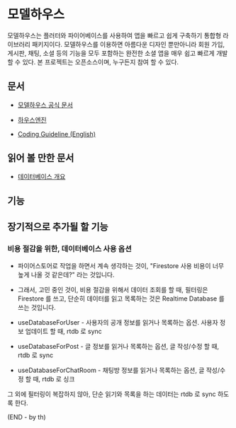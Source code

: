 # 모델하우스

모델하우스는 플러터와 파이어베이스를 사용하여 앱을 빠르고 쉽게 구축하기 통합형 라이브러리 패키지이다.
모델하우스를 이용하면 아름다운 디자인 뿐만아니라 회원 가입, 게시판, 채팅, 소셜 등의 기능을 모두 포함하는 완전한 소셜 앱을 매우 쉽고 빠르게 개발 할 수 있다.
본 프로젝트는 오픈소스이며, 누구든지 참여 할 수 있다.


## 문서

- [모델하우스 공식 문서](https://thruthesky.github.io/model_house/)

- [하우스엔진](https://github.com/thruthesky/hengine)

- [Coding Guideline (English)](./etc/docs/README.en.md)


## 읽어 볼 만한 문서

- [데이터베이스 개요](https://thruthesky.github.io/model_house/database/)


## 기능




## 장기적으로 추가될 할 기능


### 비용 절감을 위한, 데이터베이스 사용 옵션

- 파이어스토어로 작업을 하면서 계속 생각하는 것이, "Firestore 사용 비용이 너무 높게 나올 것 같은데?" 라는 것입니다.
- 그래서, 고민 중인 것이, 비용 절감을 위해서 데이터 조회를 할 때, 필터링은 Firestore 를 쓰고, 단순히 데이터를 읽고 목록하는 것은 Realtime Database 를 쓰는 것입니다.


- useDatabaseForUser - 사용자의 공개 정보를 읽거나 목록하는 옵션. 사용자 정보 업데이트 할 때, rtdb 로 sync
- useDatabaseForPost - 글 정보를 읽거나 목록하는 옵션, 글 작성/수정 할 때, rtdb 로 sync
- useDatabaseForChatRoom - 채팅방 정보를 읽거나 목록하는 옵션, 글 작성/수정 할 때, rtdb 로 싱크

그 외에 필터링이 복잡하지 않아, 단순 읽기와 목록을 하는 데이터는 rtdb 로 sync 하도록 한다.



(END - by th)
